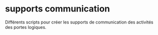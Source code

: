 # supports communication

Différents scripts pour créer les supports de communication des activités des portes logiques.

